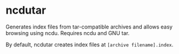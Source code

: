 ncdutar
=======

Generates index files from tar-compatible archives and allows easy browsing
using ncdu.  Requires ncdu and GNU tar.

By default, ncdutar creates index files at `[archive filename].index`.

